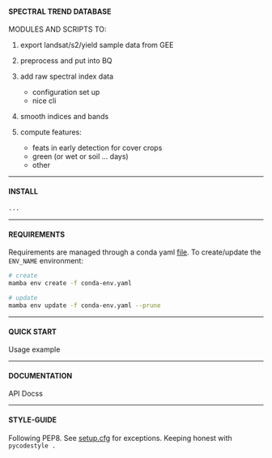 ####  SPECTRAL TREND DATABASE

MODULES AND SCRIPTS TO:

1. export landsat/s2/yield sample data from GEE
2. preprocess and put into BQ

3. add raw spectral index data
	- configuration set up
	- nice cli
4. smooth indices and bands

5. compute features:
	- feats in early detection for cover crops
	- green (or wet or soil ... days)
	- other

---

#### INSTALL

```python
...
```

--- 

#### REQUIREMENTS

Requirements are managed through a conda yaml [file](./conda-env.yaml). To create/update the `ENV_NAME` environment:

```bash
# create
mamba env create -f conda-env.yaml

# update
mamba env update -f conda-env.yaml --prune
```

--- 

#### QUICK START

Usage example

---

#### DOCUMENTATION

API Docss

--- 

#### STYLE-GUIDE

Following PEP8. See [setup.cfg](./setup.cfg) for exceptions. Keeping honest with `pycodestyle .`


